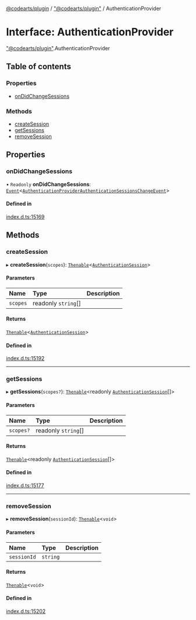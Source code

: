 [@codearts/plugin](../README.md) / ["@codearts/plugin"](../modules/_codearts_plugin_.md) / AuthenticationProvider

# Interface: AuthenticationProvider

["@codearts/plugin"](../modules/_codearts_plugin_.md).AuthenticationProvider

## Table of contents

### Properties

- [onDidChangeSessions](codearts_plugin_.AuthenticationProvider.md#ondidchangesessions)

### Methods

- [createSession](codearts_plugin_.AuthenticationProvider.md#createsession)
- [getSessions](codearts_plugin_.AuthenticationProvider.md#getsessions)
- [removeSession](codearts_plugin_.AuthenticationProvider.md#removesession)

## Properties

### onDidChangeSessions

• `Readonly` **onDidChangeSessions**: [`Event`](codearts_plugin_.Event.md)<[`AuthenticationProviderAuthenticationSessionsChangeEvent`](codearts_plugin_.AuthenticationProviderAuthenticationSessionsChangeEvent.md)\>

#### Defined in

[index.d.ts:15169](https://github.com/huaweicloud/cloudide-plugin-api/blob/d4de966/index.d.ts#L15169)

## Methods

### createSession

▸ **createSession**(`scopes`): [`Thenable`](Thenable.md)<[`AuthenticationSession`](codearts_plugin_.AuthenticationSession.md)\>

#### Parameters

| Name | Type | Description |
| :------ | :------ | :------ |
| `scopes` | readonly `string`[] |  |

#### Returns

[`Thenable`](Thenable.md)<[`AuthenticationSession`](codearts_plugin_.AuthenticationSession.md)\>

#### Defined in

[index.d.ts:15192](https://github.com/huaweicloud/cloudide-plugin-api/blob/d4de966/index.d.ts#L15192)

___

### getSessions

▸ **getSessions**(`scopes?`): [`Thenable`](Thenable.md)<readonly [`AuthenticationSession`](codearts_plugin_.AuthenticationSession.md)[]\>

#### Parameters

| Name | Type | Description |
| :------ | :------ | :------ |
| `scopes?` | readonly `string`[] |  |

#### Returns

[`Thenable`](Thenable.md)<readonly [`AuthenticationSession`](codearts_plugin_.AuthenticationSession.md)[]\>

#### Defined in

[index.d.ts:15177](https://github.com/huaweicloud/cloudide-plugin-api/blob/d4de966/index.d.ts#L15177)

___

### removeSession

▸ **removeSession**(`sessionId`): [`Thenable`](Thenable.md)<`void`\>

#### Parameters

| Name | Type | Description |
| :------ | :------ | :------ |
| `sessionId` | `string` |  |

#### Returns

[`Thenable`](Thenable.md)<`void`\>

#### Defined in

[index.d.ts:15202](https://github.com/huaweicloud/cloudide-plugin-api/blob/d4de966/index.d.ts#L15202)

